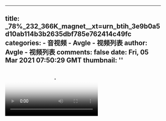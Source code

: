 
---
title: _78%_232_366K_magnet__xt=urn_btih_3e9b0a5d10ab114b3b2635dbf785e762414c49fc
categories: 
    - 音视频
    - Avgle - 视频列表
author: Avgle - 视频列表
comments: false
date: Fri, 05 Mar 2021 07:50:29 GMT
thumbnail: ''
---

<div>   
<video controls loop poster="https://static-clst.avgle.com/videos/tmb15/496730/1.jpg" src="https://static-clst.avgle.com/videos/tmb15/496730/preview.mp4"></video>  
</div>
            